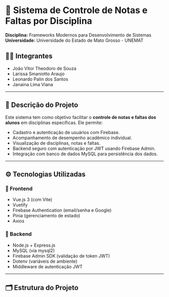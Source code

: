 # 📘 Sistema de Controle de Notas e Faltas por Disciplina

**Disciplina:** Frameworks Modernos para Desenvolvimento de Sistemas  
**Universidade:** Universidade do Estado de Mato Grosso - UNEMAT

## 👨‍💻 Integrantes

- João Vitor Theodoro de Souza  
- Larissa Smaniotto Araujo  
- Leonardo Palin dos Santos  
- Janaina Lima Viana  

---

## 🧾 Descrição do Projeto

Este sistema tem como objetivo facilitar o **controle de notas e faltas dos alunos** em disciplinas específicas. Ele permite:

- Cadastro e autenticação de usuários com Firebase.
- Acompanhamento de desempenho acadêmico individual.
- Visualização de disciplinas, notas e faltas.
- Backend seguro com autenticação por JWT usando Firebase Admin.
- Integração com banco de dados MySQL para persistência dos dados.

---

## ⚙️ Tecnologias Utilizadas

### 🔹 Frontend
- Vue.js 3 (com Vite)
- Vuetify
- Firebase Authentication (email/senha e Google)
- Pinia (gerenciamento de estado)
- Axios

### 🔹 Backend
- Node.js + Express.js
- MySQL (via mysql2)
- Firebase Admin SDK (validação de token JWT)
- Dotenv (variáveis de ambiente)
- Middleware de autenticação JWT

---

## 🗂 Estrutura do Projeto

